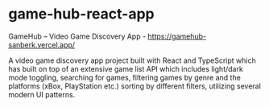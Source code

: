 # game-hub-react-app

GameHub – Video Game Discovery App - https://gamehub-sanberk.vercel.app/

A video game discovery app project built with React and TypeScript which has built on top of an extensive game list API which includes light/dark mode toggling, searching for games, filtering games by genre and the platforms (xBox, PlayStation etc.) sorting by different filters, utilizing several modern UI patterns.
